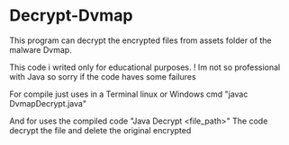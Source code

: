# Decrypt-Dvmap
This program can decrypt the encrypted files from assets folder of the malware Dvmap.

This code i writed only for educational purposes. !
Im not so professional with Java so sorry if the code haves some failures


For compile just uses in a Terminal linux or Windows cmd "javac DvmapDecrypt.java"

And for uses the compiled code "Java Decrypt <file_path>"
The code decrypt the file and delete the original encrypted
